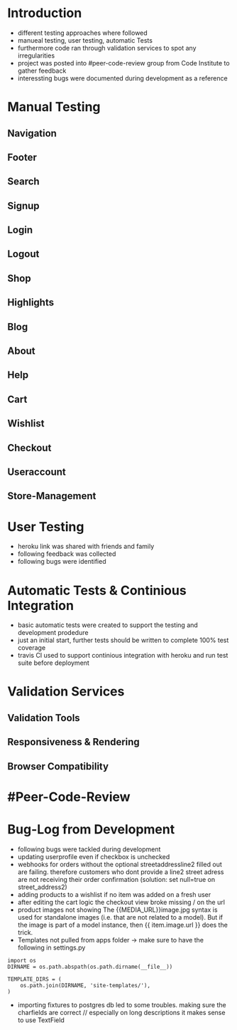 # Introduction

- different testing approaches where followed
- manueal testing, user testing, automatic Tests
- furthermore code ran through validation services to spot any irregularities
- project was posted into #peer-code-review group from Code Institute to gather feedback
- interessting bugs were documented during development as a reference

# Manual Testing

## Navigation
## Footer
## Search
## Signup
## Login
## Logout
## Shop
## Highlights
## Blog
## About
## Help
## Cart
## Wishlist
## Checkout
## Useraccount
## Store-Management

# User Testing

- heroku link was shared with friends and family
- following feedback was collected
- following bugs were identified

# Automatic Tests & Continious Integration

- basic automatic tests were created to support the testing and development prodedure
- just an initial start, further tests should be written to complete 100% test coverage
- travis CI used to support continious integration with heroku and run test suite before deployment

# Validation Services
## Validation Tools
## Responsiveness & Rendering
## Browser Compatibility

# #Peer-Code-Review



# Bug-Log from Development

- following bugs were tackled during development
- updating userprofile even if checkbox is unchecked
- webhooks for orders without the optional streetaddressline2 filled out are failing. therefore customers who dont provide a line2 street adress are not receiving their order confirmation (solution: set null=true on street_address2)
- adding products to a wishlist if no item was added on a fresh user
- after editing the cart logic the checkout view broke missing / on the url
- product images not showing The {{MEDIA_URL}}image.jpg syntax is used for standalone images (i.e. that are not related to a model). But if the image is part of a model instance, then {{ item.image.url }} does the trick.
- Templates not pulled from apps folder
-> make sure to have the following in settings.py
```
import os
DIRNAME = os.path.abspath(os.path.dirname(__file__))

TEMPLATE_DIRS = (
    os.path.join(DIRNAME, 'site-templates/'),
)
```
- importing fixtures to postgres db led to some troubles. making sure the charfields are correct  // especially on long descriptions it makes sense to use TextField


